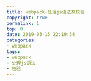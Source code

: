 ```yaml
---
title: webpack-处理js语法及校验
copyright: true
permalink: 1
top: 0
date: 2019-03-15 22:19:54
categories:
- webpack
tags:
- webpack
- 处理js语法
- 校验
---
```

